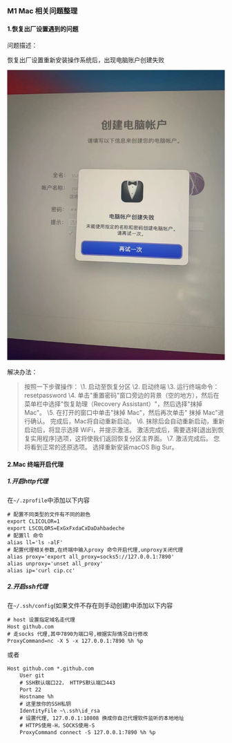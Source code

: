 ### M1 Mac 相关问题整理

#### 1.恢复出厂设置遇到的问题

问题描述：

恢复出厂设置重新安装操作系统后，出现电脑账户创建失败



![86aa340ff7c8e1ad48b70d37ff6fc0a](20210630.assets/86aa340ff7c8e1ad48b70d37ff6fc0a.jpg)

解决办法：

> 按照一下步骤操作：
> \1. 启动至恢复分区
> \2. 启动终端
> \3. 运行终端命令：resetpassword
> \4. 单击"重置密码"窗口旁边的背景（空的地方），然后在菜单栏中选择"恢复助理（Recovery Assistant）"，然后选择"抹掉 Mac"。
> \5. 在打开的窗口中单击"抹掉 Mac"，然后再次单击" 抹掉 Mac"进行确认。 完成后，Mac将自动重新启动。
> \6. 抹除后会自动重新启动，重新启动后，将显示选择 WiFi，并提示激活。 激活完成后，需要选择[退出到恢复实用程序]选项，这将使我们返回恢复分区主界面。
> \7. 激活完成后。 您将看到正常的还原选项。 选择重新安装macOS Big Sur。



#### 2.Mac 终端开启代理

##### 1.开启http代理

在`~/.zprofile`中添加以下内容

```shell
# 配置不同类型的文件有不同的颜色
export CLICOLOR=1
export LSCOLORS=ExGxFxdaCxDaDahbadeche
# 配置ll 命令
alias ll='ls -alF'
# 配置代理相关参数,在终端中输入proxy 命令开启代理,unproxy关闭代理
alias proxy='export all_proxy=socks5://127.0.0.1:7890'
alias unproxy='unset all_proxy'
alias ip='curl cip.cc'
```



##### 2.开启ssh代理

在`~/.ssh/config`(如果文件不存在则手动创建)中添加以下内容

```shell
# host 设置指定域名走代理
Host github.com
# 走socks 代理,其中7890为端口号,根据实际情况自行修改
ProxyCommand=nc -X 5 -x 127.0.0.1:7890 %h %p
```

或者
```shell
Host github.com *.github.com
    User git
    # SSH默认端口22， HTTPS默认端口443
    Port 22
    Hostname %h
    # 这里放你的SSH私钥
    IdentityFile ~\.ssh\id_rsa
    # 设置代理, 127.0.0.1:10808 换成你自己代理软件监听的本地地址
    # HTTPS使用-H，SOCKS使用-S
    ProxyCommand connect -S 127.0.0.1:7890 %h %p
```
